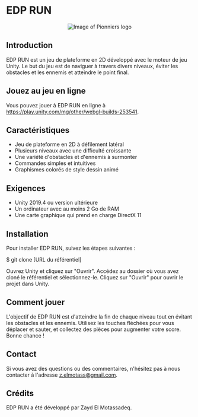 # EDP RUN


<p align="center">
  <img src="https://madebydesign.ca/wp-content/uploads/2012/02/post_lynx_01-700x400.jpg" alt="Image of Pionniers logo">
</p>


## Introduction

EDP RUN est un jeu de plateforme en 2D développé avec le moteur de jeu Unity. Le but du jeu est de naviguer à travers divers niveaux, éviter les obstacles et les ennemis et atteindre le point final.

## Jouez au jeu en ligne

Vous pouvez jouer à EDP RUN en ligne à https://play.unity.com/mg/other/webgl-builds-253541.

## Caractéristiques

- Jeu de plateforme en 2D à défilement latéral
- Plusieurs niveaux avec une difficulté croissante
- Une variété d'obstacles et d'ennemis à surmonter
- Commandes simples et intuitives
- Graphismes colorés de style dessin animé

## Exigences

- Unity 2019.4 ou version ultérieure
- Un ordinateur avec au moins 2 Go de RAM
- Une carte graphique qui prend en charge DirectX 11

## Installation

Pour installer EDP RUN, suivez les étapes suivantes :

 $ git clone [URL du référentiel] 
 
Ouvrez Unity et cliquez sur "Ouvrir". Accédez au dossier où vous avez cloné le référentiel et sélectionnez-le. Cliquez sur "Ouvrir" pour ouvrir le projet dans Unity.

## Comment jouer

L'objectif de EDP RUN est d'atteindre la fin de chaque niveau tout en évitant les obstacles et les ennemis. Utilisez les touches fléchées pour vous déplacer et sauter, et collectez des pièces pour augmenter votre score. Bonne chance !

## Contact

Si vous avez des questions ou des commentaires, n'hésitez pas à nous contacter à l'adresse z.elmotass@gmail.com.

## Crédits

EDP RUN a été développé par Zayd El Motassadeq.
